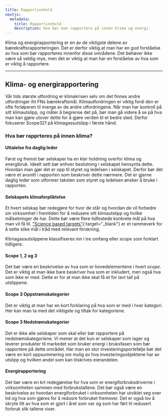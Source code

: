 ```yaml
---
title: Rapportinnhold
nextjs:
  metadata:
    title: Rapportinnhold
    description: Hva bør man rapportere på innen klima og energi.
---
```


Klima og energirapportering er en av de viktigste delene av bærekraftsrapporteringen. Det er derfor viktig at man har en god forståelse av hva som bør rapporteres innenfor disse områdene. Det behøver ikke være så veldig mye, men det er viktig at man har en forståelse av hva som er viktig å rapportere.

---

## Klima- og energirapportering

Vår tids største utfordring er klimakrisen selv om det finnes andre utfordringer iht FNs bærekraftsmål. Klimautfordringen er viktig fordi den er ofte forløperen til mange av de andre utfordringene. Når man har kontroll på sitt klimautslipp, og måter å begrense det på, bør man gå videre å se på hva man kan gjøre utover dette for å gjøre verden til et bedre sted. Derfor fokuserer Scope321 på klimagassutslipp i første hånd.

### Hva bør rapprteres på innen klima?

#### Uttalelse fra daglig leder

Først og fremst bør selskaper ha en klar holdning overfor klima og energibruk. Ideelt sett bør enhver beslutning i selskapet hensynta dette. Hvordan man gjør det er opp til styret og ledelsen i selskapet. Derfor bør det være et avsnitt i rapporten som beskriver dette nærmere. Det er gjerne daglig leder som utformer taksten som styret og ledelsen ønsker å bruke i rapporten.

#### Selskapets klimaforpliktelse

Et hvert selskap bør redegjøre for hvor de står og hvordan de vil forbedre sin virksomhet i fremtiden for å redusere sitt klimautslipp og hvilke målsetninger de har. Dette bør være flere tidfestede konkrete mål på hva man vil få til. ["Science based targets"](https://sciencebasedtargets.org/){:target="\_blank"} er et rammeverk for å sette slike mål i tråd med relevant forskning.

Klimagassutslippene klassifiseres inn i tre omfang eller _scope_ som forklart tidligere.

#### Scope 1, 2 og 3

Det bør være en beskrivelse av hva som er hovedelementene i hvert _scope_. Det er viktig at man ikke bare beskriver hva som er inkludert, men også hva som ikke er med. Dette er for at man ikke skal få et for lavt tall på utslippene.

#### Scope 3 Oppstrømskategorier

Det er viktig at man har en kort forklaring på hva som er med i hver kategori. Her kan man ta med det viktigste og tiltak for kategoriene.

#### Scope 3 Nedstrømskategorier

Det er ikke alle selskaper som skal eller bør rapportere på nedstrømskategoriene. Vi mener at det kun er selskaper som lager og leverer produkter til markedet som bruker energi i bruksfasen som bør rapportere på dette området. Har man en stor investeringsportefølje bør det være en kort oppsummering om mulig av hva investeringsobjektene har av utslipp og hvilken andel som kan tilskrives eierandelen.

#### Energirapportering

Det bør være en krt redegjørelse for hva som er energiforbruksdriverne i virksomheten sammen med forbrukstallene. Det bør også være en beskrivelse av hvordan energiforbruket i virksomheten har utviklet seg over tid og hva som gjøres for å redusre forbruket fremover. Det er også lov å skryte litt av hva som er gjort i året som var og som har ført til redusert forbruk slik tallene viser.
